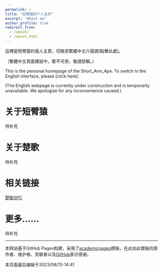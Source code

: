 ```yaml
---
permalink: /
title: "短臂猿的个人主页"
excerpt: "About me"
author_profile: true
redirect_from: 
  - /about/
  - /about.html
---
```


這裡是短臂猿的個人主頁，切換至繁體中文介面請[點擊此處]。

（繁體中文頁面建設中，暫不可用，敬請諒解。）

This is the personal homepage of the Short_Arm_Ape. To switch to the English interface, please [click here].

(The English webpage is currently under construction and is temporarily unavailable. We apologize for any inconvenience caused.)

关于短臂猿
======
待补充

关于楚歌
======
待补充

相关链接
======
[楚歌SPC](https://songs-of-the-people-of-chu.github.io/)

更多……
======
待补充

------
本网站基于GitHub Pages构建，采用了[academicpages](https://github.com/academicpages)模板，在此向此模板的原作者、维护者、贡献者以及[GitHub](https://github.com/)表示感谢。

本页面最后编辑于2023/08/13-14:41
